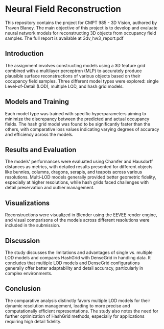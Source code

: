 # Neural Field Reconstruction

This repository contains the project for CMPT 985 - 3D Vision, authored by Traven Blaney. The main objective of this project is to develop and evaluate neural network models for reconstructing 3D objects from occupancy field samples. The full report is available at 3dv_hw3_report.pdf

## Introduction

The assignment involves constructing models using a 3D feature grid combined with a multilayer perceptron (MLP) to accurately produce plausible surface reconstructions of various objects based on their occupancy field samples. Three different model types were explored: single Level-of-Detail (LOD), multiple LOD, and hash grid models.

## Models and Training

Each model type was trained with specific hyperparameters aiming to minimize the discrepancy between the predicted and actual occupancy fields. The hash grid model was found to be significantly faster than the others, with comparative loss values indicating varying degrees of accuracy and efficiency across the models.

## Results and Evaluation

The models' performances were evaluated using Chamfer and Hausdorff distances as metrics, with detailed results presented for different objects like bunnies, columns, dragons, serapis, and teapots across various resolutions. Multi-LOD models generally provided better geometric fidelity, especially at higher resolutions, while hash grids faced challenges with detail preservation and outlier management.

## Visualizations

Reconstructions were visualized in Blender using the EEVEE render engine, and visual comparisons of the models across different resolutions were included in the submission.

## Discussion

The study discusses the limitations and advantages of single vs. multiple LOD models and compares HashGrid with DenseGrid in handling data. It concludes that multiple LOD models and DenseGrid configurations generally offer better adaptability and detail accuracy, particularly in complex environments.

## Conclusion

The comparative analysis distinctly favors multiple LOD models for their dynamic resolution management, leading to more precise and computationally efficient representations. The study also notes the need for further optimization of HashGrid methods, especially for applications requiring high detail fidelity.
